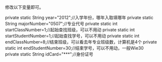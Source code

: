 修改以下变量即可。

private static String year="2012";//入学年份，哪年入取填哪年
	private static String majorNumber="0507";//专业代号
	private static int startClassNumber=1;//起始查找班级，可以不用动
	private static int startStudentNumber=1;//起始查找学号，可以不用动
	private static int endClassNumber=8;//结束班级，可以看去年专业班级数，计算机是4个
	private static int endStudentNumber=30;//结束学号，可以不用动，一般Wie30
	private static String idCard="***";//身份证号
